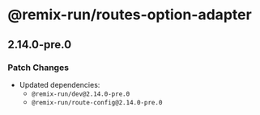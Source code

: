 # @remix-run/routes-option-adapter

## 2.14.0-pre.0

### Patch Changes

- Updated dependencies:
  - `@remix-run/dev@2.14.0-pre.0`
  - `@remix-run/route-config@2.14.0-pre.0`
